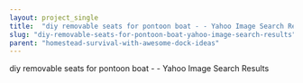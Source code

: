 ```yaml
---
layout: project_single
title:  "diy removable seats for pontoon boat - - Yahoo Image Search Results"
slug: "diy-removable-seats-for-pontoon-boat-yahoo-image-search-results"
parent: "homestead-survival-with-awesome-dock-ideas"
---
```

diy removable seats for pontoon boat - - Yahoo Image Search Results
